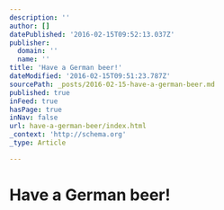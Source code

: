 ```yaml
---
description: ''
author: []
datePublished: '2016-02-15T09:52:13.037Z'
publisher:
  domain: ''
  name: ''
title: 'Have a German beer!'
dateModified: '2016-02-15T09:51:23.787Z'
sourcePath: _posts/2016-02-15-have-a-german-beer.md
published: true
inFeed: true
hasPage: true
inNav: false
url: have-a-german-beer/index.html
_context: 'http://schema.org'
_type: Article

---
```

# Have a German beer!